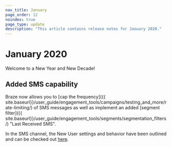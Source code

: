 ```yaml
---
nav_title: January
page_order: 12
noindex: true
page_type: update
description: "This article contains release notes for January 2020."
---
```

# January 2020

Welcome to a New Year and New Decade! 

## Added SMS capability

Braze now allows you to [cap the frequency]({{ site.baseurl}}/user_guide/engagement_tools/campaigns/testing_and_more/rate-limiting/) of SMS messages as well as implement an added [segment filter]({{ site.baseurl}}/user_guide/engagement_tools/segments/segmentation_filters/) "Last Received SMS".

In the SMS channel, the New User settings and behavior have been outlined and can be checked out [here](/docs/user_guide/message_building_by_channel/sms/keywords/).

